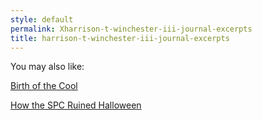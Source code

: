```yaml
---
style: default
permalink: Xharrison-t-winchester-iii-journal-excerpts
title: harrison-t-winchester-iii-journal-excerpts
---
```

You may also like:

[Birth of the Cool](http://scp-wiki.net/birth-of-the-cool)

[How the SPC Ruined Halloween](http://scp-wiki.net/how-the-spc-ruined-halloween)
